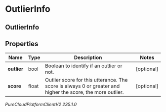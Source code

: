 # OutlierInfo

## OutlierInfo

## Properties

|Name | Type | Description | Notes|
|------------ | ------------- | ------------- | -------------|
| **outlier** | bool | Boolean to identify if an outlier or not. | [optional] |
| **score** | float | Outlier score for this utterance. The score is always 0 or greater and higher the score, the more outlier. | [optional] |



_PureCloudPlatformClientV2 235.1.0_
